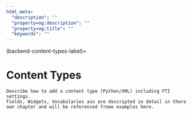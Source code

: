 ```yaml
---
html_meta:
  "description": ""
  "property=og:description": ""
  "property=og:title": ""
  "keywords": ""
---
```


(backend-content-types-label)=

# Content Types


```{todo}
Describe how to add a content type (Python/XML) including FTI settings.
Fields, Widgets, Vocabularies aso are descripted in detail in there own chapter and will be referenced frome examples here.
```
